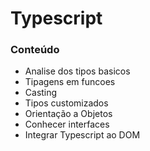 # Typescript

### Conteúdo

- Analise dos tipos basicos
- Tipagens em funcoes
- Casting
- Tipos customizados
- Orientação a Objetos
- Conhecer interfaces
- Integrar Typescript ao DOM
